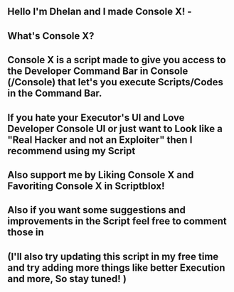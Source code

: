 Hello I'm Dhelan and I made Console X! -
-
What's Console X?
-
Console X is a script made to give you access to the Developer Command Bar in Console (/Console) that let's you execute Scripts/Codes in the Command Bar. 
-
If you hate your Executor's UI and Love Developer Console UI or just want to Look like a "Real Hacker and not an Exploiter" then I recommend using my Script
-
Also support me by Liking Console X and Favoriting Console X in Scriptblox! 
-
Also if you want some suggestions and improvements in the Script feel free to comment those in 
-
(I'll also try updating this script in my free time and try adding more things like better Execution and more, So stay tuned! )
-
